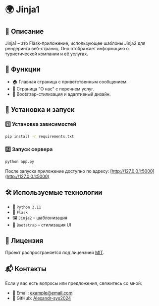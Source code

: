 # 🌍 Jinja1

## 📌 Описание
Jinja1 – это Flask-приложение, использующее шаблоны Jinja2 для рендеринга веб-страниц.
Оно отображает информацию о туристической компании и её услугах.

## 🔧 Функции
- 🏠 Главная страница с приветственным сообщением.
- 📖 Страница "О нас" с перечнем услуг.
- 🎨 Bootstrap-стилизация и адаптивный дизайн.

## 🚀 Установка и запуск
### 1️⃣ Установка зависимостей
```bash
pip install -r requirements.txt
```
### 2️⃣ Запуск сервера
```bash
python app.py
```
После запуска приложение доступно по адресу: [http://127.0.0.1:5000](http://127.0.0.1:5000)

## 🛠 Используемые технологии
- 🐍 `Python 3.11`
- 🚀 `Flask`
- 🖼 `Jinja2` – шаблонизация
- 🎨 `Bootstrap` – стилизация UI

## 📜 Лицензия
Проект распространяется под лицензией [MIT](LICENSE).

## 📬 Контакты
Если у вас есть вопросы или предложения, свяжитесь со мной:
- 📧 Email: example@email.com
- 💼 GitHub: [Alexandr-sys2024](https://github.com/Alexandr-sys2024)
